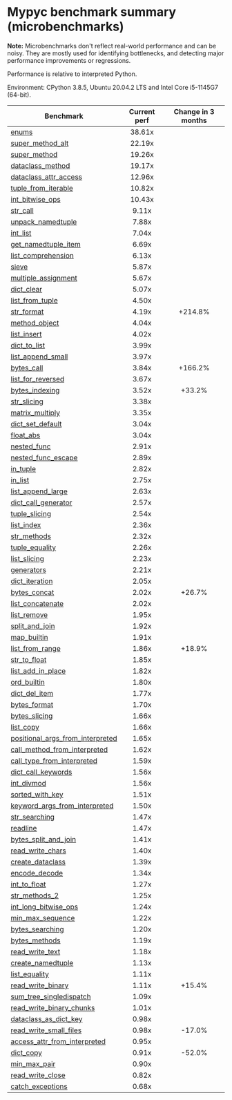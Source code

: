 # Mypyc benchmark summary (microbenchmarks)

**Note:** Microbenchmarks don't reflect real-world performance and can be noisy.
           They are mostly used for identifying bottlenecks, and detecting major performance
           improvements or regressions.

Performance is relative to interpreted Python.

Environment: CPython 3.8.5, Ubuntu 20.04.2 LTS and Intel Core i5-1145G7 (64-bit).

| Benchmark | Current perf | Change in 3 months |
| --- | :---: | :---: |
| [enums](benchmarks/enums.md) | 38.61x |  |
| [super_method_alt](benchmarks/super_method_alt.md) | 22.19x |  |
| [super_method](benchmarks/super_method.md) | 19.26x |  |
| [dataclass_method](benchmarks/dataclass_method.md) | 19.17x |  |
| [dataclass_attr_access](benchmarks/dataclass_attr_access.md) | 12.96x |  |
| [tuple_from_iterable](benchmarks/tuple_from_iterable.md) | 10.82x |  |
| [int_bitwise_ops](benchmarks/int_bitwise_ops.md) | 10.43x |  |
| [str_call](benchmarks/str_call.md) | 9.11x |  |
| [unpack_namedtuple](benchmarks/unpack_namedtuple.md) | 7.88x |  |
| [int_list](benchmarks/int_list.md) | 7.04x |  |
| [get_namedtuple_item](benchmarks/get_namedtuple_item.md) | 6.69x |  |
| [list_comprehension](benchmarks/list_comprehension.md) | 6.13x |  |
| [sieve](benchmarks/sieve.md) | 5.87x |  |
| [multiple_assignment](benchmarks/multiple_assignment.md) | 5.67x |  |
| [dict_clear](benchmarks/dict_clear.md) | 5.07x |  |
| [list_from_tuple](benchmarks/list_from_tuple.md) | 4.50x |  |
| [str_format](benchmarks/str_format.md) | 4.19x | +214.8% |
| [method_object](benchmarks/method_object.md) | 4.04x |  |
| [list_insert](benchmarks/list_insert.md) | 4.02x |  |
| [dict_to_list](benchmarks/dict_to_list.md) | 3.99x |  |
| [list_append_small](benchmarks/list_append_small.md) | 3.97x |  |
| [bytes_call](benchmarks/bytes_call.md) | 3.84x | +166.2% |
| [list_for_reversed](benchmarks/list_for_reversed.md) | 3.67x |  |
| [bytes_indexing](benchmarks/bytes_indexing.md) | 3.52x | +33.2% |
| [str_slicing](benchmarks/str_slicing.md) | 3.38x |  |
| [matrix_multiply](benchmarks/matrix_multiply.md) | 3.35x |  |
| [dict_set_default](benchmarks/dict_set_default.md) | 3.04x |  |
| [float_abs](benchmarks/float_abs.md) | 3.04x |  |
| [nested_func](benchmarks/nested_func.md) | 2.91x |  |
| [nested_func_escape](benchmarks/nested_func_escape.md) | 2.89x |  |
| [in_tuple](benchmarks/in_tuple.md) | 2.82x |  |
| [in_list](benchmarks/in_list.md) | 2.75x |  |
| [list_append_large](benchmarks/list_append_large.md) | 2.63x |  |
| [dict_call_generator](benchmarks/dict_call_generator.md) | 2.57x |  |
| [tuple_slicing](benchmarks/tuple_slicing.md) | 2.54x |  |
| [list_index](benchmarks/list_index.md) | 2.36x |  |
| [str_methods](benchmarks/str_methods.md) | 2.32x |  |
| [tuple_equality](benchmarks/tuple_equality.md) | 2.26x |  |
| [list_slicing](benchmarks/list_slicing.md) | 2.23x |  |
| [generators](benchmarks/generators.md) | 2.21x |  |
| [dict_iteration](benchmarks/dict_iteration.md) | 2.05x |  |
| [bytes_concat](benchmarks/bytes_concat.md) | 2.02x | +26.7% |
| [list_concatenate](benchmarks/list_concatenate.md) | 2.02x |  |
| [list_remove](benchmarks/list_remove.md) | 1.95x |  |
| [split_and_join](benchmarks/split_and_join.md) | 1.92x |  |
| [map_builtin](benchmarks/map_builtin.md) | 1.91x |  |
| [list_from_range](benchmarks/list_from_range.md) | 1.86x | +18.9% |
| [str_to_float](benchmarks/str_to_float.md) | 1.85x |  |
| [list_add_in_place](benchmarks/list_add_in_place.md) | 1.82x |  |
| [ord_builtin](benchmarks/ord_builtin.md) | 1.80x |  |
| [dict_del_item](benchmarks/dict_del_item.md) | 1.77x |  |
| [bytes_format](benchmarks/bytes_format.md) | 1.70x |  |
| [bytes_slicing](benchmarks/bytes_slicing.md) | 1.66x |  |
| [list_copy](benchmarks/list_copy.md) | 1.66x |  |
| [positional_args_from_interpreted](benchmarks/positional_args_from_interpreted.md) | 1.65x |  |
| [call_method_from_interpreted](benchmarks/call_method_from_interpreted.md) | 1.62x |  |
| [call_type_from_interpreted](benchmarks/call_type_from_interpreted.md) | 1.59x |  |
| [dict_call_keywords](benchmarks/dict_call_keywords.md) | 1.56x |  |
| [int_divmod](benchmarks/int_divmod.md) | 1.56x |  |
| [sorted_with_key](benchmarks/sorted_with_key.md) | 1.51x |  |
| [keyword_args_from_interpreted](benchmarks/keyword_args_from_interpreted.md) | 1.50x |  |
| [str_searching](benchmarks/str_searching.md) | 1.47x |  |
| [readline](benchmarks/readline.md) | 1.47x |  |
| [bytes_split_and_join](benchmarks/bytes_split_and_join.md) | 1.41x |  |
| [read_write_chars](benchmarks/read_write_chars.md) | 1.40x |  |
| [create_dataclass](benchmarks/create_dataclass.md) | 1.39x |  |
| [encode_decode](benchmarks/encode_decode.md) | 1.34x |  |
| [int_to_float](benchmarks/int_to_float.md) | 1.27x |  |
| [str_methods_2](benchmarks/str_methods_2.md) | 1.25x |  |
| [int_long_bitwise_ops](benchmarks/int_long_bitwise_ops.md) | 1.24x |  |
| [min_max_sequence](benchmarks/min_max_sequence.md) | 1.22x |  |
| [bytes_searching](benchmarks/bytes_searching.md) | 1.20x |  |
| [bytes_methods](benchmarks/bytes_methods.md) | 1.19x |  |
| [read_write_text](benchmarks/read_write_text.md) | 1.18x |  |
| [create_namedtuple](benchmarks/create_namedtuple.md) | 1.13x |  |
| [list_equality](benchmarks/list_equality.md) | 1.11x |  |
| [read_write_binary](benchmarks/read_write_binary.md) | 1.11x | +15.4% |
| [sum_tree_singledispatch](benchmarks/sum_tree_singledispatch.md) | 1.09x |  |
| [read_write_binary_chunks](benchmarks/read_write_binary_chunks.md) | 1.01x |  |
| [dataclass_as_dict_key](benchmarks/dataclass_as_dict_key.md) | 0.98x |  |
| [read_write_small_files](benchmarks/read_write_small_files.md) | 0.98x | -17.0% |
| [access_attr_from_interpreted](benchmarks/access_attr_from_interpreted.md) | 0.95x |  |
| [dict_copy](benchmarks/dict_copy.md) | 0.91x | -52.0% |
| [min_max_pair](benchmarks/min_max_pair.md) | 0.90x |  |
| [read_write_close](benchmarks/read_write_close.md) | 0.82x |  |
| [catch_exceptions](benchmarks/catch_exceptions.md) | 0.68x |  |
